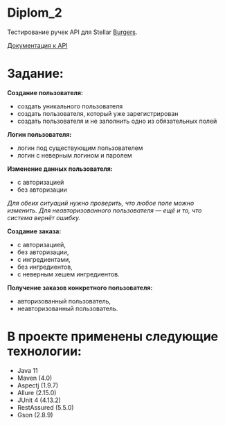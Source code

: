 # Diplom_2

Тестирование ручек API для Stellar [Burgers](https://stellarburgers.nomoreparties.site/).

[Документация к API](https://code.s3.yandex.net/qa-automation-engineer/java/cheatsheets/paid-track/diplom/api-documentation.pdf)


# Задание:

**Создание пользователя:**
- создать уникального пользователя
- создать пользователя, который уже зарегистрирован
- создать пользователя и не заполнить одно из обязательных полей

**Логин пользователя:**
- логин под существующим пользователем
- логин с неверным логином и паролем

**Изменение данных пользователя:**
- с авторизацией
- без авторизации

*Для обеих ситуаций нужно проверить, что любое поле можно изменить. Для неавторизованного пользователя — ещё и то, что система вернёт ошибку.*

**Создание заказа:**
- с авторизацией,
- без авторизации,
- с ингредиентами,
- без ингредиентов,
- с неверным хешем ингредиентов.

**Получение заказов конкретного пользователя:**
- авторизованный пользователь,
- неавторизованный пользователь.




# В проекте применены следующие технологии:

- Java 11
- Maven (4.0)
- Aspectj (1.9.7)
- Allure (2.15.0)
- JUnit 4 (4.13.2)
- RestAssured (5.5.0)
- Gson (2.8.9)

